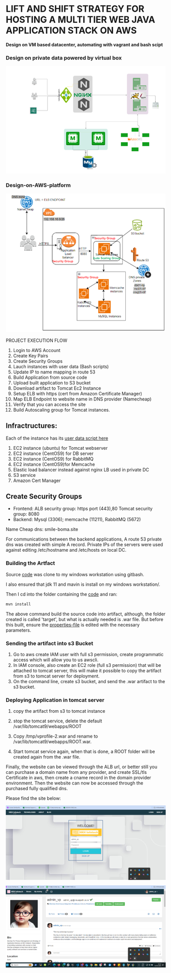 # LIFT AND SHIFT STRATEGY FOR HOSTING A MULTI TIER WEB JAVA APPLICATION STACK ON AWS 

**Design on VM based datacenter, automating with vagrant and bash scipt**

### Design on private data powered by virtual box

![Design on private data powered by virtual box](images/Project-design.png)

### Design-on-AWS-platform

![Design-on-AWS-platform](images/AWS-design.png)

PROJECT EXECUTION FLOW

1. Login to AWS Account
2. Create Key Pairs
3. Create Security Groups
4. Lauch instances with user data (Bash scripts)
5. Update IP to name mapping in route 53
6. Build Application from source code
7. Upload built application to S3 bucket
8. Download artifact to Tomcat Ec2 Instance
9. Setup ELB with https (cert from Amazon Certificate Manager)
10. Map ELB Endpoint to website name in DNS provider (Namecheap)
11. Verify that you can access the site
12. Build Autoscaling group for Tomcat instances.

## Infractructures:

Each of the instance has its  [user data script here](user-data-script)
1. EC2 instance (ubuntu) for Tomcat webserver
2. EC2 instance (CentOS9) for DB server
3. EC2 instance (CentOS9) for RabbitMQ
4. EC2 instance (CentOS9)for Memcache
5. Elastic load balancer instead against nginx LB used in private DC
6. S3 service
7. Amazon Cert Manager

## Create Security Groups
* Frontend: ALB security group: https port (443),80 Tomcat security group: 8080
* Backend: Mysql (3306); memcache (11211), RabbitMQ (5672)

Name Cheap dns: smile-boma.site

For communications between the backend applications, A route 53 private dns was created with simple A record. Private IPs of the servers were used against editing /etc/hostname and /etc/hosts on local DC.

### Building the Artfact

Source [code](src) was clone to my windows workstation using gitbash.

I also ensured that jdk 11 and mavin is install on my windows workstation/\.

Then I cd into the folder containing the [code](src) and ran:

```markdown
mvn install
```
The above command build the source code into artifact, although, the folder created is called 'target', but what is actually needed is .war file. But before this built, ensure the [properties-file](src/main/resources/application.properties) is edited with the necessary parameters.

### Sending the artifact into s3 Bucket

1. Go to aws create IAM user with full s3 permission, create programmatic access which will allow you to us awscli.
2. In IAM console, also create an EC2 role (full s3 permission) that will be attached to tomcat server, this will make it possible to copy the artifact from s3 to tomcat server for deployment.
3. On the command line, create s3 bucket, and send the .war artifact to the s3 bucket.

### Deploying Application in tomcat server

1. copy the artifact from s3 to tomcat instance

2. stop the tomcat service, delete the default /var/lib/tomcat9/webapps/ROOT

3. Copy /tmp/vprofile-2.war and rename to /var/lib/tomcat9/webapps/ROOT.war.

4. Start tomcat service again, when that is done, a ROOT folder will be created again from the .war file.

Finally, the website can be viewed through the ALB url, or better still you can purchase a domain name from any provider, and create SSL/tls Certificate in aws, then create a cname record in the domain provider environment. Then the website can now be accessed through the purchased fully qualified dns.

Please find the site below:

![Final-projct1](images/Finalprojectsite1.png)

![Final-projct1](images/Finalprojectsite2.png)




